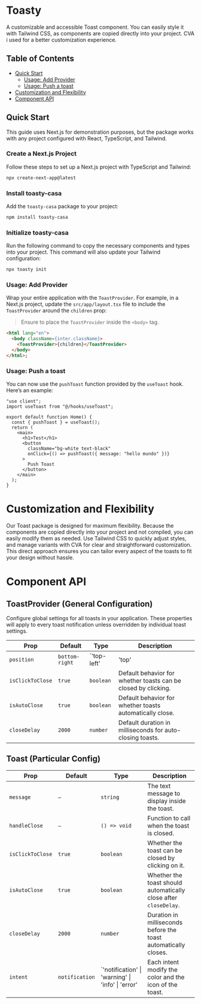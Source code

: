 # Toasty
A customizable and accessible Toast component. You can easily style it with Tailwind CSS, as components are copied directly into your project. CVA i used for a better customization experience.



## Table of Contents
- [Quick Start](#quick-start)
    - [Usage: Add Provider](#usage-add-provider)
    - [Usage: Push a toast](#usage-push-a-toast)
- [Customization and Flexibility](#customization-and-flexibility)
- [Component API](#component-api)

    
## Quick Start

This guide uses Next.js for demonstration purposes, but the package works with any project configured with React, TypeScript, and Tailwind.

### Create a Next.js Project

Follow these steps to set up a Next.js project with TypeScript and Tailwind:

```bash
npx create-next-app@latest
```

### Install toasty-casa

Add the `toasty-casa` package to your project:

```bash
npm install toasty-casa
```

### Initialize toasty-casa

Run the following command to copy the necessary components and types into your project. This command will also update your Tailwind configuration:

```bash
npx toasty init
```

### Usage: Add Provider

Wrap your entire application with the `ToastProvider`. For example, in a Next.js project, update the `src/app/layout.tsx` file to include the `ToastProvider` around the `children` prop:

> Ensure to place the `ToastProvider` inside the `<body>` tag.

```html
<html lang="en">
  <body className={inter.className}>
    <ToastProvider>{children}</ToastProvider>
  </body>
</html>;
```

### Usage: Push a toast

You can now use the `pushToast` function provided by the `useToast` hook. Here’s an example:

```tsx
"use client";
import useToast from "@/hooks/useToast";

export default function Home() {
  const { pushToast } = useToast();
  return (
    <main>
      <h1>Test</h1>
      <button
        className="bg-white text-black"
        onClick={() => pushToast({ message: "hello mundo" })}
      >
        Push Toast
      </button>
    </main>
  );
}
```

# Customization and Flexibility

Our Toast package is designed for maximum flexibility. Because the components are copied directly into your project and not compiled, you can easily modify them as needed. Use Tailwind CSS to quickly adjust styles, and manage variants with CVA for clear and straightforward customization. This direct approach ensures you can tailor every aspect of the toasts to fit your design without hassle.

# Component API

## ToastProvider (General Configuration)
Configure global settings for all toasts in your application. These properties will apply to every toast notification unless overridden by individual toast settings.

|Prop|Default|Type|Description|
|---|---|---|---|
|`position`|`bottom-right`|`'top-left'|'top'|
|`isClickToClose`|`true`|`boolean`|Default behavior for whether toasts can be closed by clicking.|
|`isAutoClose`|`true`|`boolean`|Default behavior for whether toasts automatically close.|
|`closeDelay`|`2000`|`number`|Default duration in milliseconds for auto-closing toasts.|

## Toast (Particular Config)

| Prop             | Default        | Type                                              | Description                                                      |
| ---------------- | -------------- | ------------------------------------------------- | ---------------------------------------------------------------- |
| `message`        | `—`            | `string`                                          | The text message to display inside the toast.                    |
| `handleClose`    | `—`            | `() => void`                                      | Function to call when the toast is closed.                       |
| `isClickToClose` | `true`         | `boolean`                                         | Whether the toast can be closed by clicking on it.               |
| `isAutoClose`    | `true`         | `boolean`                                         | Whether the toast should automatically close after `closeDelay`. |
| `closeDelay`     | `2000`         | `number`                                          | Duration in milliseconds before the toast automatically closes.  |
| `intent`         | `notification` | `'notification' \| 'warning' \| 'info' \| 'error' | Each intent modify the color and the icon of the toast.          |

